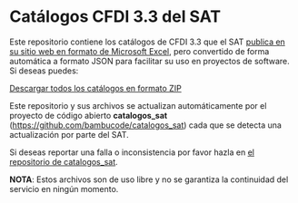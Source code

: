 # Catálogos CFDI 3.3 del SAT

Este repositorio contiene los catálogos de CFDI 3.3 que el SAT [publica en su
sitio web en formato de Microsoft Excel](http://www.sat.gob.mx/informacion_fiscal/factura_electronica/Documents/catCFDI.xls), pero convertido de forma automática a formato JSON para facilitar su uso en proyectos de software. Si deseas puedes:

[Descargar todos los catálogos en formato ZIP](https://github.com/bambucode/catalogos_sat_JSON/archive/master.zip)

Este repositorio y sus archivos se actualizan automáticamente por el proyecto
de código abierto **catalogos_sat** (https://github.com/bambucode/catalogos_sat) 
cada que se detecta una actualización por parte del SAT.

Si deseas reportar una falla o inconsistencia por favor hazla en [el repositorio de catalogos_sat](https://github.com/bambucode/catalogos_sat/issues).

**NOTA**: Estos archivos son de uso libre y no se garantiza la continuidad del servicio
en ningún momento.
